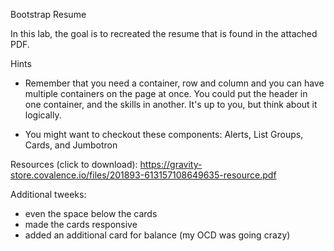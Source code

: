 Bootstrap Resume

In this lab, the goal is to recreated the resume that is found in the attached PDF.

Hints

- Remember that you need a container, row and column and you can have multiple containers on the page at once. You could put the header in one container, and the skills in another. It's up to you, but think about it logically.

- You might want to checkout these components: Alerts, List Groups, Cards, and Jumbotron

Resources (click to download):
https://gravity-store.covalence.io/files/201893-613157108649635-resource.pdf

Additional tweeks:

- even the space below the cards
- made the cards responsive
- added an additional card for balance (my OCD was going crazy)
